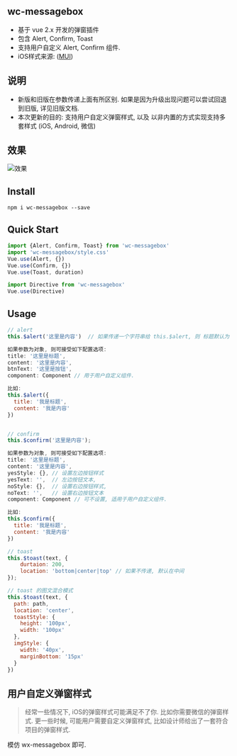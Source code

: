 ## wc-messagebox
* 基于 vue 2.x 开发的弹窗插件
* 包含 Alert, Confirm, Toast
* 支持用户自定义 Alert, Confirm 组件.
* iOS样式来源: ([MUI](http://dev.dcloud.net.cn/mui/))


## 说明
* 新版和旧版在参数传递上面有所区别. 如果是因为升级出现问题可以尝试回退到旧版, 详见旧版文档.
* 本次更新的目的: 支持用户自定义弹窗样式, 以及 以非内置的方式实现支持多套样式 (iOS, Android, 微信)


## 效果
![效果](https://ooo.0o0.ooo/2017/07/08/595fc5a93517b.gif)


## Install
```shell
npm i wc-messagebox --save
```

## Quick Start
```javascript
import {Alert, Confirm, Toast} from 'wc-messagebox'
import 'wc-messagebox/style.css'
Vue.use(Alert, {})
Vue.use(Confirm, {})
Vue.use(Toast, duration)

import Directive from 'wc-messagebox'
Vue.use(Directive)

```


## Usage
```javascript
// alert
this.$alert('这里是内容')  // 如果传递一个字符串给 this.$alert, 则 标题默认为 '提示', 按钮默认为 '确定'

如果参数为对象, 则可接受如下配置选项:
title: '这里是标题',
content: '这里是内容',
btnText: '这里是按钮',
component: Component // 用于用户自定义组件. 

比如:
this.$alert({
  title: '我是标题',
  content: '我是内容'
})


// confirm
this.$confirm('这里是内容');

如果参数为对象, 则可接受如下配置选项:
title: '这里是标题',
content: '这里是内容',
yesStyle: {}, // 设置左边按钮样式
yesText: '',  // 左边按钮文本,
noStyle: {},  // 设置右边按钮样式,
noText: '',   // 设置右边按钮文本
component: Component // 可不设置, 适用于用户自定义组件.

比如:
this.$confirm({
  title: '我是标题',
  content: '我是内容'
})

// toast
this.$toast(text, {
    durtaion: 200,
    location: 'bottom|center|top' // 如果不传递, 默认在中间
});

// toast 的图文混合模式
this.$toast(text, {
  path: path,
  location: 'center',
  toastStyle: {
    height: '100px',
    width: '100px'
  },
  imgStyle: {
    width: '40px',
    marginBottom: '15px'
  }
})
```


## 用户自定义弹窗样式
> 经常一些情况下, iOS的弹窗样式可能满足不了你. 比如你需要微信的弹窗样式.
更一些时候, 可能用户需要自定义弹窗样式, 比如设计师给出了一套符合项目的弹窗样式. 

模仿 wx-messagebox 即可.




